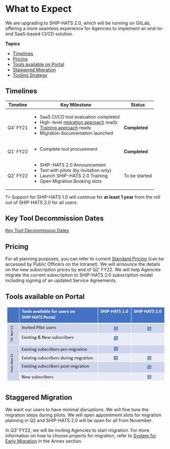 # What to Expect

We are upgrading to SHIP-HATS 2.0, which will be running on GitLab, offering a more seamless experience for Agencies to implement an end-to-end SaaS-based CI/CD solution.

**Topics**
- [Timelines](#timelines)
- [Pricing](#pricing)
- [Tools available on Portal](#tools-available-on-portal)
- [Staggered Migration](#staggered-migration)
- [Tooling Strategy](#tooling-strategy)


## Timelines

| **Timeline** | **Key Milestone** | **Status** |
| --- | --- | --- |
| <br>Q4' FY21 | <ul><li>SaaS CI/CD tool evaluation completed</li><li>High-level [migration approach](ship-hats-migration#migration) ready</li><li>[Training approach](ship-hats-migration#training) ready</li><li>Migration documentation launched</li></ul> | <br>**Completed**|
| <br>Q1' FY22 | <ul><li>Complete tool procurement</li></ul> | <br>**Completed** |  
| <br>Q2' FY22 | <ul><li>SHIP-HATS 2.0 Announcement</li><li>Test with pilots (by invitation only)</li><li>Launch SHIP-HATS 2.0 Training</li><li>Open Migration Booking slots</li></ul>| <br>To be started |  

?> Support for SHIP-HATS 1.0 will continue for **at least 1 year** from the roll out of SHIP-HATS 2.0 for all users. 

## Key Tool Decommission Dates

[Key Tool Decommission Dates](key-tool-decommission-dates.md ':include')



## Pricing
For all planning purposes, you can refer to current [Standard Pricing](https://sgdcs.sgnet.gov.sg/sites/IDA-GoSync/gdspdd-ai/ship/_layouts/15/start.aspx#/SitePages/Pricing.aspx) (can be accessed by Public Officers on the Intranet). We will announce the details on the new subscription prices by end of Q2’ FY22. We will help Agencies migrate the current subscription to SHIP-HATS 2.0 subscription model including signing of an updated Service Agreements. 

## Tools available on Portal

![SHIP-HATS Portal Tools](portal-tools-v1-v2.png)

## Staggered Migration
 
We want our users to have minimal disruptions. We will fine tune the migration steps during pilots. We will open appointment slots for migration planning in Q2 and SHIP-HATS 2.0 will be open for all from November. 

In Q3' FY22, we will be inviting Agencies to start migration. For more information on how to choose projects for migration, refer to [System for Early Migration](ship-hats-migration-annex#systems-for-early-migration) in the Annex section. 

<!--
## Tooling Strategy


[Tooling Strategy](tooling-strategy.md ':include')

-->